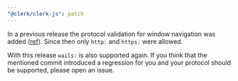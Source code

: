 ```yaml
---
"@clerk/clerk-js": patch
---
```


In a previous release the protocol validation for window navigation was added ([ref](https://github.com/clerk/javascript/commit/b91e0ef4036d215da09d144f85b0a5ef2afe6cba)). Since then only `http:` and `https:` were allowed.

With this release `wails:` is also supported again. If you think that the mentioned commit introduced a regression for you and your protocol should be supported, please open an issue.
